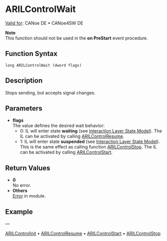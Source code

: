 # ARILControlWait

[Valid for](../../../Shared/FeatureAvailability.md): CANoe DE • CANoe4SW DE

**Note**  
This function should not be used in the **on PreStart** event procedure.

## Function Syntax

```plaintext
long ARILControlWait (dword flags)
```

## Description

Stops sending, but accepts signal changes.

## Parameters

- **flags**  
  The value defines the desired wait behavior:
  - 0: IL will enter state **waiting** (see [Interaction Layer State Model](../../../CANoeCANalyzer/LibrariesPackages/AUTOSARpduIL/AUTOSARpduILStateModel.md)). The IL can be activated by calling [ARILControlResume](CAPLfunctionARILControlResume.md).
  - 1: IL will enter state **suspended** (see [Interaction Layer State Model](../../../CANoeCANalyzer/LibrariesPackages/AUTOSARpduIL/AUTOSARpduILStateModel.md)). This is the same effect as calling function [ARILControlStop](CAPLfunctionARILControlStop.md). The IL can be activated by calling [ARILControlStart](CAPLfunctionARILControlStart.md).

## Return Values

- **0**  
  No error.
- **Others**  
  [Error](../../../CANoeCANalyzer/LibrariesPackages/AUTOSARpduIL/AUTOSARpduILReturnCodes.md) in module.

## Example

—

[ARILControlInit](CAPLfunctionARILControlInit.md) • [ARILControlResume](CAPLfunctionARILControlResume.md) • [ARILControlStart](CAPLfunctionARILControlStart.md) • [ARILControlStop](CAPLfunctionARILControlStop.md)
